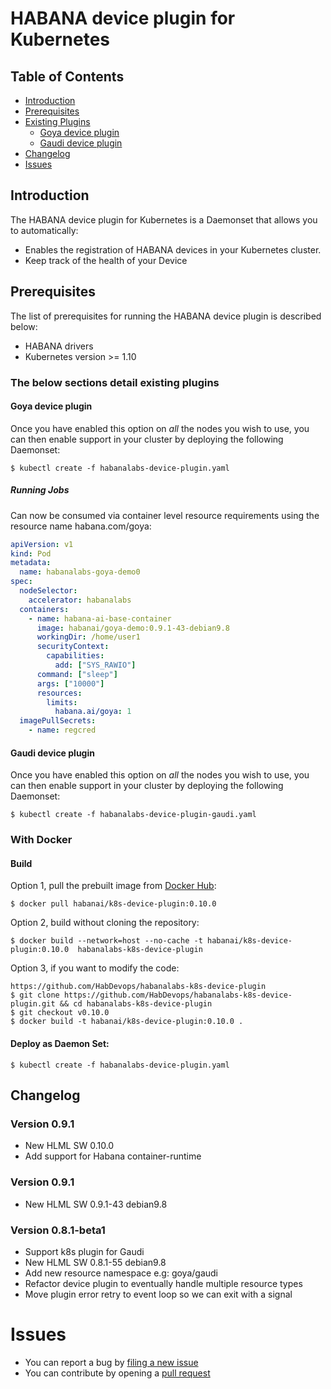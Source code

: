 # HABANA device plugin for Kubernetes

## Table of Contents

- [Introduction](#introduction)
- [Prerequisites](#prerequisites)
- [Existing Plugins](#existing-plugins)
  - [Goya device plugin](#Goya-device-plugin)
  - [Gaudi device plugin](#Gaudi-device-plugin)
- [Changelog](#changelog)
- [Issues](#issues)


## Introduction

The HABANA device plugin for Kubernetes is a Daemonset that allows you to automatically:
- Enables the registration of HABANA devices in your Kubernetes cluster.
- Keep track of the health of your Device

## Prerequisites
The list of prerequisites for running the HABANA device plugin is described below:
- HABANA drivers
- Kubernetes version >= 1.10

### The below sections detail existing plugins

#### Goya device plugin

Once you have enabled this option on *all* the nodes you wish to use,
you can then enable support in your cluster by deploying the following Daemonset:

```shell
$ kubectl create -f habanalabs-device-plugin.yaml
```

##### Running Jobs

Can now be consumed via container level resource requirements using the resource name habana.com/goya:
```yaml
apiVersion: v1
kind: Pod
metadata:
  name: habanalabs-goya-demo0
spec:
  nodeSelector:
    accelerator: habanalabs
  containers:
    - name: habana-ai-base-container
      image: habanai/goya-demo:0.9.1-43-debian9.8
      workingDir: /home/user1
      securityContext:
        capabilities:
          add: ["SYS_RAWIO"]
      command: ["sleep"]
      args: ["10000"]
      resources:
        limits:
          habana.ai/goya: 1
  imagePullSecrets:
    - name: regcred
```

#### Gaudi device plugin

Once you have enabled this option on *all* the nodes you wish to use,
you can then enable support in your cluster by deploying the following Daemonset:

```shell
$ kubectl create -f habanalabs-device-plugin-gaudi.yaml
```

### With Docker

#### Build
Option 1, pull the prebuilt image from [Docker Hub](https://hub.docker.com/r/habanai/k8s-device-plugin):
```shell
$ docker pull habanai/k8s-device-plugin:0.10.0
```

Option 2, build without cloning the repository:
```shell
$ docker build --network=host --no-cache -t habanai/k8s-device-plugin:0.10.0  habanalabs-k8s-device-plugin
```

Option 3, if you want to modify the code:
```shell
https://github.com/HabDevops/habanalabs-k8s-device-plugin
$ git clone https://github.com/HabDevops/habanalabs-k8s-device-plugin.git && cd habanalabs-k8s-device-plugin
$ git checkout v0.10.0
$ docker build -t habanai/k8s-device-plugin:0.10.0 .
```

#### Deploy as Daemon Set:
```shell
$ kubectl create -f habanalabs-device-plugin.yaml
```

## Changelog

### Version 0.9.1
- New HLML SW 0.10.0
- Add support for Habana container-runtime

### Version 0.9.1
- New HLML SW 0.9.1-43 debian9.8

### Version 0.8.1-beta1
- Support k8s plugin for Gaudi
- New HLML SW 0.8.1-55 debian9.8
- Add new resource namespace e.g: goya/gaudi 
- Refactor device plugin to eventually handle multiple resource types
- Move plugin error retry to event loop so we can exit with a signal

# Issues
* You can report a bug by [filing a new issue](https://github.com/HabDevops/habanalabs-k8s-device-plugin/issues/new)
* You can contribute by opening a [pull request](https://help.github.com/articles/using-pull-requests/)



